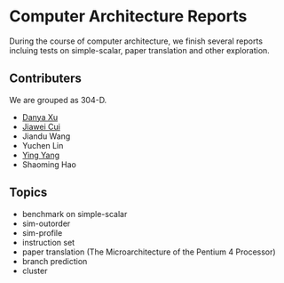 # Computer Architecture Reports
During the course of computer architecture, we finish several reports incluing tests on simple-scalar, paper translation and other exploration.
## Contributers
We are grouped as 304-D.
- [Danya Xu](mailto:17888821521@163.com)
- [Jiawei Cui](mailto:839942648@qq.com)
- Jiandu Wang
- Yuchen Lin
- [Ying Yang](https://github.com/Regulusyy)
- Shaoming Hao

## Topics
- benchmark on simple-scalar
- sim-outorder
- sim-profile
- instruction set
- paper translation (The Microarchitecture of the Pentium 4 Processor)
- branch prediction
- cluster
